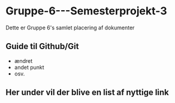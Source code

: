 # Gruppe-6---Semesterprojekt-3
Dette er Gruppe 6's samlet placering af dokumenter

## Guide til Github/Git
- ændret
- andet punkt
- osv.

## Her under vil der blive en list af nyttige link
